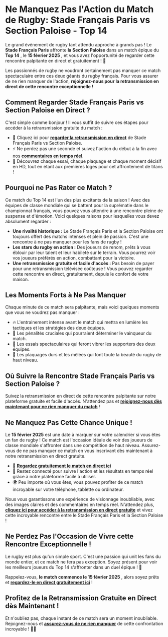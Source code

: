 # Ne Manquez Pas l'Action du Match de Rugby: Stade Français Paris vs Section Paloise - Top 14

Le grand événement de rugby tant attendu approche à grands pas ! Le **Stade Français Paris** affronte **la Section Paloise** dans un match épique du **Top 14** , le **15 février 2025** , et vous avez l'opportunité de regarder cette rencontre palpitante en direct et gratuitement ! 🎉

Les passionnés de rugby ne voudront certainement pas manquer ce match spectaculaire entre ces deux géants du rugby français. Pour vous assurer de ne rien manquer de l'action, **rejoignez-nous pour la retransmission en direct de cette rencontre exceptionnelle !**

## Comment Regarder Stade Français Paris vs Section Paloise en Direct ?

C'est simple comme bonjour ! Il vous suffit de suivre ces étapes pour accéder à la retransmission gratuite du match :

- 🔗 Cliquez ici pour [**regarder la retransmission en direct**](https://tinyurl.com/livestreamfreeo?st=Stade+Fran%C3%A7ais+Paris+vs+Section+Paloise&si=ghc) de Stade Français Paris vs Section Paloise.
- ⚡ Ne perdez pas une seconde et suivez l'action du début à la fin avec nos [**commentaires en temps réel**](https://tinyurl.com/livestreamfreeo?st=Stade+Fran%C3%A7ais+Paris+vs+Section+Paloise&si=ghc).
- 🏉 Découvrez chaque essai, chaque plaquage et chaque moment décisif en HD, tout en étant aux premières loges pour cet affrontement de titans !

## Pourquoi ne Pas Rater ce Match ?

Ce match du Top 14 est l'un des plus excitants de la saison ! Avec des équipes de classe mondiale qui se battent pour la suprématie dans le championnat français, vous pouvez vous attendre à une rencontre pleine de suspense et d'émotion. Voici quelques raisons pour lesquelles vous devez absolument regarder :

- **Une rivalité historique :** Le Stade Français Paris et la Section Paloise ont toujours offert des matchs intenses et plein de passion. C'est une rencontre à ne pas manquer pour les fans de rugby !
- **Les stars du rugby en action :** Des joueurs de renom, prêts à vous éblouir par leur talent et leur habileté sur le terrain. Vous pourrez voir vos joueurs préférés en action, combattant pour la victoire.
- **Une retransmission gratuite et facile d'accès :** Pas besoin de payer pour une retransmission télévisée coûteuse ! Vous pouvez regarder cette rencontre en direct, gratuitement, depuis le confort de votre maison.

## Les Moments Forts à Ne Pas Manquer

Chaque minute de ce match sera palpitante, mais voici quelques moments que vous ne voudrez pas manquer :

- 🔥 L'entrainement intense avant le match qui mettra en lumière les tactiques et les stratégies des deux équipes.
- 🎯 Les pénalités cruciales qui pourraient déterminer le vainqueur du match.
- 🏅 Les essais spectaculaires qui feront vibrer les supporters des deux équipes.
- 🤩 Les plaquages durs et les mêlées qui font toute la beauté du rugby de haut niveau.

## Où Suivre la Rencontre Stade Français Paris vs Section Paloise ?

Suivez la retransmission en direct de cette rencontre palpitante sur notre plateforme gratuite et facile d'accès. N'attendez pas et [**rejoignez-nous dès maintenant pour ne rien manquer du match**](https://tinyurl.com/livestreamfreeo?st=Stade+Fran%C3%A7ais+Paris+vs+Section+Paloise&si=ghc) !

## Ne Manquez Pas Cette Chance Unique !

Le **15 février 2025** est une date à marquer sur votre calendrier si vous êtes un fan de rugby ! Ce match est l'occasion idéale de voir des joueurs de classe mondiale s'affronter dans une compétition de haut niveau. Assurez-vous de ne pas manquer ce match en vous inscrivant dès maintenant à notre retransmission en direct gratuite.

- 🎥 [**Regardez gratuitement le match en direct ici**](https://tinyurl.com/livestreamfreeo?st=Stade+Fran%C3%A7ais+Paris+vs+Section+Paloise&si=ghc)
- 📲 Restez connecté pour suivre l'action et les résultats en temps réel grâce à notre plateforme facile à utiliser.
- 🌍 Peu importe où vous êtes, vous pouvez profiter de ce match incroyable sur votre téléphone, tablette ou ordinateur.

Nous vous garantissons une expérience de visionnage inoubliable, avec des images claires et des commentaires en temps réel. N'attendez plus, [**cliquez ici pour accéder à la retransmission en direct gratuite**](https://tinyurl.com/livestreamfreeo?st=Stade+Fran%C3%A7ais+Paris+vs+Section+Paloise&si=ghc) et vivez cette incroyable rencontre entre le Stade Français Paris et la Section Paloise !

## Ne Perdez Pas l'Occasion de Vivre cette Rencontre Exceptionnelle !

Le rugby est plus qu'un simple sport. C'est une passion qui unit les fans du monde entier, et ce match ne fera pas exception. Soyez présent pour voir les meilleurs joueurs du Top 14 s'affronter dans un duel épique ! 🎉

Rappelez-vous, **le match commence le 15 février 2025** , alors soyez prêts et [**regardez-le en direct gratuitement ici**](https://tinyurl.com/livestreamfreeo?st=Stade+Fran%C3%A7ais+Paris+vs+Section+Paloise&si=ghc) !

## Profitez de la Retransmission Gratuite en Direct dès Maintenant !

Et n'oubliez pas, chaque instant de ce match sera un moment inoubliable. Rejoignez-nous et [**assurez-vous de ne rien manquer**](https://tinyurl.com/livestreamfreeo?st=Stade+Fran%C3%A7ais+Paris+vs+Section+Paloise&si=ghc) de cette confrontation incroyable ! 🏉🔥
